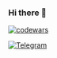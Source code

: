 ### Hi there 👋

[![codewars](https://www.codewars.com/users/Ori-wiki/badges/small)](https://www.codewars.com/users/Ori-wiki)  

[![Telegram](https://laser72.ru/wp-content/uploads/2021/09/telegram_icon_s.png)](https://t.me/Muda_jo)




<!--
**Ori-wiki/Ori-wiki** is a ✨ _special_ ✨ repository because its `README.md` (this file) appears on your GitHub profile.

Here are some ideas to get you started:

- 🔭 I’m currently working on ...
- 🌱 I’m currently learning ...
- 👯 I’m looking to collaborate on ...
- 🤔 I’m looking for help with ...
- 💬 Ask me about ...
- 📫 How to reach me: ...
- 😄 Pronouns: ...
- ⚡ Fun fact: ...
-->
